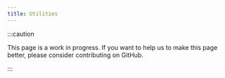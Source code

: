 ```yaml
---
title: Utilities
---
```


:::caution

This page is a work in progress. If you want to help us to make this page better, please consider contributing on GitHub.

:::
